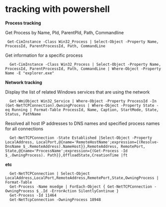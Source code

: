 # tracking with powershell

**Process tracking**
 
Get Process by Name, PId, ParentPId, Path, Commandline
 ```
  Get-CimInstance -Class Win32_Process | Select-Object -Property Name, ProcessId, ParentProcessId, Path, CommandLine
 ```

Get information for a specific process
```
  Get-CimInstance -Class Win32_Process | Select-Object -Property Name, ProcessId, ParentProcessId, Path, CommandLine | Where-Object -Property Name -E "explorer.exe"
```

**Network tracking**

Display the list of related Windows services that are using the network
```
  Get-WmiObject Win32_Service | Where-Object -Property ProcessId -In (Get-NetTCPConnection).OwningProcess | Where-Object -Property State -eq Running | Format-Table ProcessId, Name, Caption, StartMode, State, Status, PathName
```

Resolved all host IP addresses to DNS names and specified process names for all connections
```
  Get-NetTCPConnection -State Established |Select-Object -Property LocalAddress, LocalPort,@{name='RemoteHostName';expression={(Resolve-DnsName $_.RemoteAddress).NameHost}},RemoteAddress, RemotePort, State,@{name='ProcessName';expression={(Get-Process -Id $_.OwningProcess). Path}},OffloadState,CreationTime |ft
```

**etc**
```
  Get-NetTCPConnection | Select-Object LocalAddress,LocalPort,RemoteAddress,RemotePort,State,OwningProcess | Format-Table
  Get-Process -Name msedge | ForEach-Object { Get-NetTCPConnection -OwningProcess $_.Id -ErrorAction SilentlyContinue }
  Get-Process -Id 11464
  Get-NetTcpConnection -OwningProcess 18948
  
```
